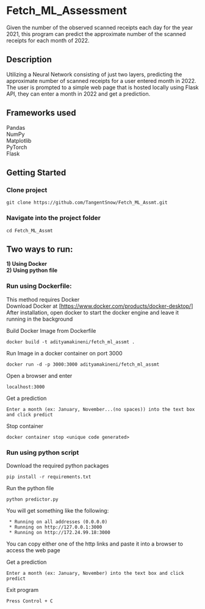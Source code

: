 # Fetch_ML_Assessment
Given the number of the observed scanned receipts each day for the year 2021, this program can predict the approximate number of the scanned receipts for each month of 2022.<br>

## Description
Utilizing a Neural Network consisting of just two layers, predicting the approximate number of scanned receipts for a user entered month in 2022.<br>
The user is prompted to a simple web page that is hosted locally using Flask API, they can enter a month in 2022 and get a prediction.<br>

## Frameworks used
Pandas<br>
NumPy<br>
Matplotlib<br>
PyTorch<br>
Flask<br>

## Getting Started
### Clone project
```
git clone https://github.com/TangentSnow/Fetch_ML_Assmt.git
```

### Navigate into the project folder
```
cd Fetch_ML_Assmt
```

## Two ways to run:
**1) Using Docker <br>
2) Using python file**

### Run using Dockerfile:
This method requires Docker<br>
Download Docker at [https://www.docker.com/products/docker-desktop/]<br>
After installation, open docker to start the docker engine and leave it running in the background<br>

Build Docker Image from Dockerfile<br>
```
docker build -t adityamakineni/fetch_ml_assmt .
```

Run Image in a docker container on port 3000<br>
```
docker run -d -p 3000:3000 adityamakineni/fetch_ml_assmt
```

Open a browser and enter
```
localhost:3000
```

Get a prediction
```
Enter a month (ex: January, November...(no spaces)) into the text box and click predict
```

Stop container 
```
docker container stop <unique code generated>
```


### Run using python script
Download the required python packages
```
pip install -r requirements.txt
```
Run the python file
```
python predictor.py
```
You will get something like the following:
```
 * Running on all addresses (0.0.0.0)
 * Running on http://127.0.0.1:3000
 * Running on http://172.24.99.18:3000
```
You can copy either one of the http links and paste it into a browser to access the web page

Get a prediction
```
Enter a month (ex: January, November) into the text box and click predict
```
Exit program
```
Press Control + C
```
